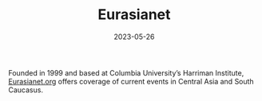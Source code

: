 ﻿---
title: "Eurasianet"
linkTitle: "Eurasianet"
contributor: ["Aizada Arystanbek"]
created: 2022-07-27
countries: ["Kazakhstan"]
category: ["Independent media"]
tags: ["media", "news", "international"]
date_start: [1999]
date_end: []
data_type: ["news"] 
language: ["Russian", "English"]
date: 2023-05-26
description: 
  Eurasianet offers coverage of current events in Central Asia and South Caucasus.
---

Founded in 1999 and based at Columbia University’s Harriman Institute, [Eurasianet.org](https://eurasianet.org/) offers coverage of current events in Central Asia and South Caucasus.
